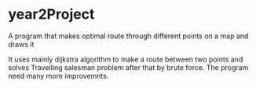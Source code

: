 # year2Project
A program that makes optimal route through different points on a map and draws it


It uses mainly dijkstra algorithm to make a route between two points and solves Travelling salesman problem after that by brute force. 
The program need many more improvemnts.
